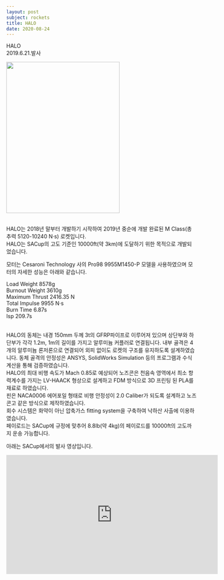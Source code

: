 ```yaml
---
layout: post
subject: rockets
title: HALO
date: 2020-08-24
---
```


HALO<br/>
2019.6.21.발사<br/>

<img src="https://github.com/InhaeSong/hanaro.github.io/blob/master/assets/HALO.jpg?raw=true" width="300" height="400"/><br/><br/>

HALO는 2018년 말부터 개발하기 시작하여 2019년 중순에 개발 완료된 M Class(총 추력 5120-10240 N·s) 로켓입니다.<br/>
HALO는 SACup의 고도 기준인 10000ft(약 3km)에 도달하기 위한 목적으로 개발되었습니다.<br/>

모터는 Cesaroni Technology 사의 Pro98 9955M1450-P 모델을 사용하였으며 모터의 자세한 성능은 아래와 같습니다.<br/>

 Load Weight     8578g<br/>
Burnout Weight   3610g<br/>
Maximum Thrust   2416.35 N<br/>
 Total Impulse   9955 N·s<br/>
  Burn Time      6.87s<br/>
     Isp         209.7s<br/><br/>

HALO의 동체는 내경 150mm 두께 3t의 GFRP파이프로 이루어져 있으며 상단부와 하단부가 각각 1.2m, 1m의 길이를 가지고 알루미늄 커플러로 연결됩니다. 내부 골격은 4개의 알루미늄 론저론으로 연결되어 외피 없이도 로켓의 구조를 유지하도록 설계하였습니다. 동체 골격의 안정성은 ANSYS, SolidWorks Simulation 등의 프로그램과 수식 계산을 통해 검증하였습니다.<br/>
HALO의 최대 비행 속도가 Mach 0.85로 예상되어 노즈콘은 천음속 영역에서 최소 항력계수를 가지는 LV-HAACK 형상으로 설계하고 FDM 방식으로 3D 프린팅 된 PLA를 재료로 하였습니다.<br/>
핀은 NACA0006 에어포일 형태로 비행 안정성이 2.0 Caliber가 되도록 설계하고 노즈콘고 같은 방식으로 제작하였습니다.<br/>
회수 시스템은 화약이 아닌 압축가스 fitting system을 구축하여 낙하산 사출에 이용하였습니다.<br/>
페이로드는 SACup에 규정에 맞추어 8.8lb(약 4kg)의 페이로드를 10000ft의 고도까지 운송 가능합니다.<br/>

아래는 SACup에서의 발사 영상입니다.<br/>
<iframe width="560" height="315" src="https://www.youtube.com/embed/PvHXIeuu4qs" frameborder="0" allow="accelerometer; autoplay; encrypted-media; gyroscope; picture-in-picture" allowfullscreen></iframe><br/>

